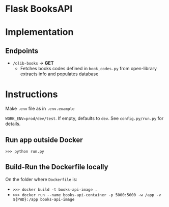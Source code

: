 # Flask BooksAPI

# Implementation

## Endpoints

- `/olib-books` &rarr; **GET**
  - Fetches books codes defined in `book_codes.py` from open-library extracts info and populates database

# Instructions

Make `.env` file as in `.env.example`

`WORK_ENV=prod/dev/test`. If empty, defaults to `dev`. See `config.py/run.py` for details.

## Run app outside Docker

`>>> python run.py`

## Build-Run the Dockerfile locally

On the folder where `Dockerfile` is:

- `>>> docker build -t books-api-image .`
- `>>> docker run --name books-api-container -p 5000:5000 -w /app -v ${PWD}:/app books-api-image`
